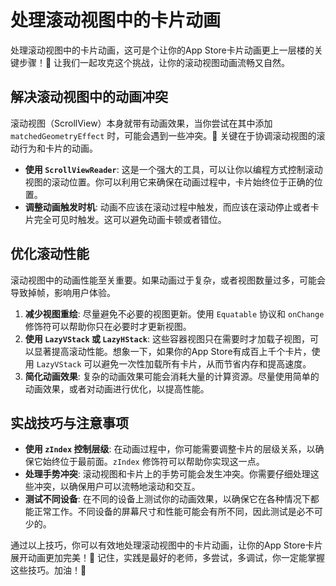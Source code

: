 ﻿# 处理滚动视图中的卡片动画

处理滚动视图中的卡片动画，这可是个让你的App Store卡片动画更上一层楼的关键步骤！🚀 让我们一起攻克这个挑战，让你的滚动视图动画流畅又自然。

## 解决滚动视图中的动画冲突

滚动视图（ScrollView）本身就带有动画效果，当你尝试在其中添加 `matchedGeometryEffect` 时，可能会遇到一些冲突。🤔 关键在于协调滚动视图的滚动行为和卡片的动画。

*   **使用 `ScrollViewReader`**: 这是一个强大的工具，可以让你以编程方式控制滚动视图的滚动位置。你可以利用它来确保在动画过程中，卡片始终位于正确的位置。
*   **调整动画触发时机**: 动画不应该在滚动过程中触发，而应该在滚动停止或者卡片完全可见时触发。这可以避免动画卡顿或者错位。

## 优化滚动性能

滚动视图中的动画性能至关重要。如果动画过于复杂，或者视图数量过多，可能会导致掉帧，影响用户体验。

1.  **减少视图重绘**: 尽量避免不必要的视图更新。使用 `Equatable` 协议和 `onChange` 修饰符可以帮助你只在必要时才更新视图。
2.  **使用 `LazyVStack` 或 `LazyHStack`**: 这些容器视图只在需要时才加载子视图，可以显著提高滚动性能。想象一下，如果你的App Store有成百上千个卡片，使用 `LazyVStack` 可以避免一次性加载所有卡片，从而节省内存和提高速度。
3.  **简化动画效果**: 复杂的动画效果可能会消耗大量的计算资源。尽量使用简单的动画效果，或者对动画进行优化，以提高性能。

## 实战技巧与注意事项

*   **使用 `zIndex` 控制层级**: 在动画过程中，你可能需要调整卡片的层级关系，以确保它始终位于最前面。`zIndex` 修饰符可以帮助你实现这一点。
*   **处理手势冲突**: 滚动视图和卡片上的手势可能会发生冲突。你需要仔细处理这些冲突，以确保用户可以流畅地滚动和交互。
*   **测试不同设备**: 在不同的设备上测试你的动画效果，以确保它在各种情况下都能正常工作。不同设备的屏幕尺寸和性能可能会有所不同，因此测试是必不可少的。

通过以上技巧，你可以有效地处理滚动视图中的卡片动画，让你的App Store卡片展开动画更加完美！🎉 记住，实践是最好的老师，多尝试，多调试，你一定能掌握这些技巧。加油！💪
